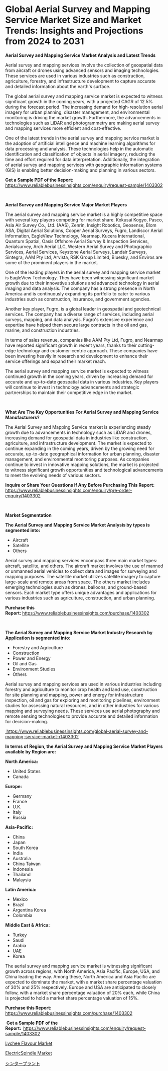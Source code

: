 <p><h1>Global Aerial Survey and Mapping Service Market Size and Market Trends: Insights and Projections from 2024 to 2031</h1></p><p><strong>Aerial Survey and Mapping Service Market Analysis and Latest Trends</strong></p>
<p><p>Aerial survey and mapping services involve the collection of geospatial data from aircraft or drones using advanced sensors and imaging technologies. These services are used in various industries such as construction, agriculture, forestry, and infrastructure development to capture accurate and detailed information about the earth's surface.</p><p>The global aerial survey and mapping service market is expected to witness significant growth in the coming years, with a projected CAGR of 12.5% during the forecast period. The increasing demand for high-resolution aerial imagery for urban planning, disaster management, and environmental monitoring is driving the market growth. Furthermore, the advancements in technologies such as LiDAR and photogrammetry are making aerial survey and mapping services more efficient and cost-effective.</p><p>One of the latest trends in the aerial survey and mapping service market is the adoption of artificial intelligence and machine learning algorithms for data processing and analysis. These technologies help in the automatic identification and classification of objects in aerial imagery, reducing the time and effort required for data interpretation. Additionally, the integration of aerial survey and mapping services with geographic information systems (GIS) is enabling better decision-making and planning in various sectors.</p></p>
<p><strong>Get a Sample PDF of the Report:&nbsp;</strong> <a href="https://www.reliablebusinessinsights.com/enquiry/request-sample/1403302">https://www.reliablebusinessinsights.com/enquiry/request-sample/1403302</a></p>
<p>&nbsp;</p>
<p><strong>Aerial Survey and Mapping Service Major Market Players</strong></p>
<p><p>The aerial survey and mapping service market is a highly competitive space with several key players competing for market share. Kokusai Kogyo, Pasco, Asia Air Survey Co., Ltd. (AAS), Zenrin, Insight Robotics, Geosense, Blom ASA, Digital Aerial Solutions, Cooper Aerial Surveys, Fugro, Landiscor Aerial Information, EagleView Technology, Nearmap, Kucera International, Quantum Spatial, Oasis Offshore Aerial Survey & Inspection Services, Aerialsurvey, Arch Aerial LLC, Western Aerial Survey and Photographic Services, Aerial Services, Keystone Aerial Surveys, Landair Surveys, Sintegra, AAM Pty Ltd, Arvista, RSK Group Limited, Bluesky, and Enviros are some of the prominent players in the market.</p><p>One of the leading players in the aerial survey and mapping service market is EagleView Technology. They have been witnessing significant market growth due to their innovative solutions and advanced technology in aerial imaging and data analysis. The company has a strong presence in North America and is continuously expanding its portfolio to cater to various industries such as construction, insurance, and government agencies.</p><p>Another key player, Fugro, is a global leader in geospatial and geotechnical services. The company has a diverse range of services, including aerial surveys, mapping, and data analysis. Fugro's extensive experience and expertise have helped them secure large contracts in the oil and gas, marine, and construction industries.</p><p>In terms of sales revenue, companies like AAM Pty Ltd, Fugro, and Nearmap have reported significant growth in recent years, thanks to their cutting-edge technology and customer-centric approach. These companies have been investing heavily in research and development to enhance their service offerings and expand their market reach.</p><p>The aerial survey and mapping service market is expected to witness continued growth in the coming years, driven by increasing demand for accurate and up-to-date geospatial data in various industries. Key players will continue to invest in technology advancements and strategic partnerships to maintain their competitive edge in the market.</p></p>
<p>&nbsp;</p>
<p><strong>What Are The Key Opportunities For Aerial Survey and Mapping Service Manufacturers?</strong></p>
<p><p>The Aerial Survey and Mapping Service market is experiencing steady growth due to advancements in technology such as LiDAR and drones, increasing demand for geospatial data in industries like construction, agriculture, and infrastructure development. The market is expected to continue expanding in the coming years, driven by the growing need for accurate, up-to-date geographical information for urban planning, disaster management, and environmental monitoring purposes. As companies continue to invest in innovative mapping solutions, the market is projected to witness significant growth opportunities and technological advancements to meet the evolving needs of various sectors.</p></p>
<p><strong>Inquire or Share Your Questions If Any Before Purchasing This Report:</strong> <a href="https://www.reliablebusinessinsights.com/enquiry/pre-order-enquiry/1403302">https://www.reliablebusinessinsights.com/enquiry/pre-order-enquiry/1403302</a></p>
<p>&nbsp;</p>
<p><strong>Market Segmentation</strong></p>
<p><strong>The Aerial Survey and Mapping Service Market Analysis by types is segmented into:</strong></p>
<p><ul><li>Aircraft</li><li>Satellite</li><li>Others</li></ul></p>
<p><p>Aerial survey and mapping services encompass three main market types: aircraft, satellite, and others. The aircraft market involves the use of manned or unmanned aerial vehicles to collect data and images for surveying and mapping purposes. The satellite market utilizes satellite imagery to capture large-scale and remote areas from space. The others market includes emerging technologies such as drones, balloons, and ground-based sensors. Each market type offers unique advantages and applications for various industries such as agriculture, construction, and urban planning.</p></p>
<p><strong>Purchase this Report:&nbsp;</strong><a href="https://www.reliablebusinessinsights.com/purchase/1403302">https://www.reliablebusinessinsights.com/purchase/1403302</a></p>
<p>&nbsp;</p>
<p><strong>The Aerial Survey and Mapping Service Market Industry Research by Application is segmented into:</strong></p>
<p><ul><li>Forestry and Agriculture</li><li>Construction</li><li>Power and Energy</li><li>Oil and Gas</li><li>Environment Studies</li><li>Others</li></ul></p>
<p><p>Aerial survey and mapping services are used in various industries including forestry and agriculture to monitor crop health and land use, construction for site planning and mapping, power and energy for infrastructure inspection, oil and gas for exploring and monitoring pipelines, environment studies for assessing natural resources, and in other industries for various mapping and surveying needs. These services use aerial photography and remote sensing technologies to provide accurate and detailed information for decision-making.</p></p>
<p><a href="https://www.reliablebusinessinsights.com/global-aerial-survey-and-mapping-service-market-r1403302">&nbsp;https://www.reliablebusinessinsights.com/global-aerial-survey-and-mapping-service-market-r1403302</a></p>
<p><strong>In terms of Region, the Aerial Survey and Mapping Service Market Players available by Region are:</strong></p>
<p>
    <p> <strong> North America: </strong>
        <ul>
            <li>United States</li>
            <li>Canada</li>
        </ul>
        </p> 
    <p> <strong> Europe: </strong>
        <ul>
            <li>Germany</li>
            <li>France</li>
            <li>U.K.</li>
            <li>Italy</li>
            <li>Russia</li>
        </ul>
        </p> 
    <p> <strong> Asia-Pacific: </strong>
        <ul>
            <li>China</li>
            <li>Japan</li>
            <li>South Korea</li>
            <li>India</li>
            <li>Australia</li>
            <li>China Taiwan</li>
            <li>Indonesia</li>
            <li>Thailand</li>
            <li>Malaysia</li>
        </ul>
        </p> 
    <p> <strong> Latin America: </strong>
        <ul>
            <li>Mexico</li>
            <li>Brazil</li>
            <li>Argentina Korea</li>
            <li>Colombia</li>
        </ul>
        </p> 
    <p> <strong> Middle East & Africa: </strong>
        <ul>
            <li>Turkey</li>
            <li>Saudi</li>
            <li>Arabia</li>
            <li>UAE</li>
            <li>Korea</li>
        </ul>
    </p>
    </p>
<p><p>The aerial survey and mapping service market is witnessing significant growth across regions, with North America, Asia Pacific, Europe, USA, and China leading the way. Among these, North America and Asia Pacific are expected to dominate the market, with a market share percentage valuation of 30% and 25% respectively. Europe and USA are anticipated to closely follow, with a market share percentage valuation of 20% each, while China is projected to hold a market share percentage valuation of 15%.</p></p>
<p><strong>Purchase this Report: </strong><a href="https://www.reliablebusinessinsights.com/purchase/1403302">https://www.reliablebusinessinsights.com/purchase/1403302</a></p>
<p>&nbsp;<strong>Get a Sample PDF of the Report:&nbsp;&nbsp;</strong><a href="https://www.reliablebusinessinsights.com/enquiry/request-sample/1403302">https://www.reliablebusinessinsights.com/enquiry/request-sample/1403302</a></p>
<p><strong></strong></p>
<p><p><a href="https://medium.com/@welsonwiden94552/lychee-flavour-market-emerging-trends-and-future-prospects-for-period-from-2024-to-2031-6722997ba088">Lychee Flavour Market</a></p><p><a href="https://medium.com/@babymorar/electricspindle-market-forecasts-market-trends-and-impact-analysis-2024-2031-6ec2f25cd490">ElectricSpindle Market</a></p><p><a href="https://github.com/pepo3k/Market-Research-Report-List-2/blob/main/8898300185671.md">シンタープラント</a></p></p>